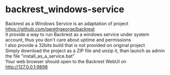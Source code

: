 # backrest_windows-service
Backrest as a Windows Service is an adaptation of project https://github.com/garethgeorge/backrest<br/>
It provide a way to run Backrest as a windows service under system account, thus you don't care about uptime and permissions<br/>
I also provide a 32bits build that is not provided on original project<br/>
Simply download the project as a ZIP file and unzip it, than launch as admin the file "install_as_a_service.bat"<br/>
Your web browser should open to the Backrest WebUI on http://127.0.0.1:9898<br/>
